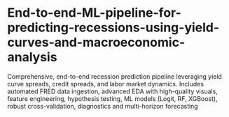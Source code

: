 # End-to-end-ML-pipeline-for-predicting-recessions-using-yield-curves-and-macroeconomic-analysis
Comprehensive, end-to-end recession prediction pipeline leveraging yield curve spreads, credit spreads, and labor market dynamics. Includes automated FRED data ingestion, advanced EDA with high-quality visuals, feature engineering, hypothesis testing, ML models (Logit, RF, XGBoost), robust cross-validation, diagnostics and multi-horizon forecasting
